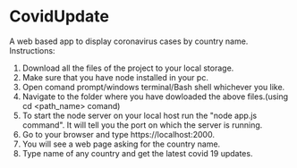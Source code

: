 # CovidUpdate
A web based app to display coronavirus cases by country name.
Instructions:

1. Download all the files of the project to your local storage.
2. Make sure that you have node installed in your pc.
3. Open comand prompt/windows terminal/Bash shell whichever you like.
4. Navigate to the folder where you have dowloaded the above files.(using cd <path_name> comand)
5. To start the node server on your local host run the "node app.js command". It will tell you the port on which the server is running.
6. Go to your browser and type https://localhost:2000.
7. You will see a web page asking for the country name.
8. Type name of any country and get the latest covid 19 updates.
